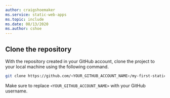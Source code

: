 ```yaml
---
author: craigshoemaker
ms.service: static-web-apps
ms.topic: include
ms.date: 08/13/2020
ms.author: cshoe
---
```


## Clone the repository

With the repository created in your GitHub account, clone the project to your local machine using the following command.

```bash
git clone https://github.com/<YOUR_GITHUB_ACCOUNT_NAME>/my-first-static-web-app.git
```

Make sure to replace `<YOUR_GITHUB_ACCOUNT_NAME>` with your GitHub username.
